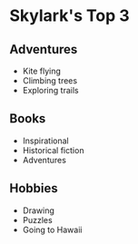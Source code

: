 # Skylark's Top 3

## Adventures  
- Kite flying  
- Climbing trees  
- Exploring trails

## Books  
- Inspirational  
- Historical fiction 
- Adventures

## Hobbies  
- Drawing  
- Puzzles  
- Going to Hawaii
  
